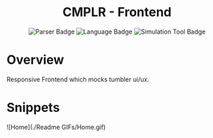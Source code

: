 <h1 align="center">
  CMPLR - Frontend
</h1>
<p align="center">
  <a style="text-decoration:none" >
    <img src="https://img.shields.io/badge/Parser Language-Python-blue" alt="Parser Badge" />
  </a>
  <a style="text-decoration:none" >
    <img src="https://img.shields.io/badge/Language-VHDL-blue" alt="Language Badge" />
  </a>
  <a style="text-decoration:none" >
    <img src="https://img.shields.io/badge/Simulation Tool-ModelSim-green" alt="Simulation Tool Badge" />
  </a>
</p>

# Overview

Responsive Frontend which mocks tumbler ui/ux.

# Snippets

![Home](./Readme GIFs/Home.gif)
